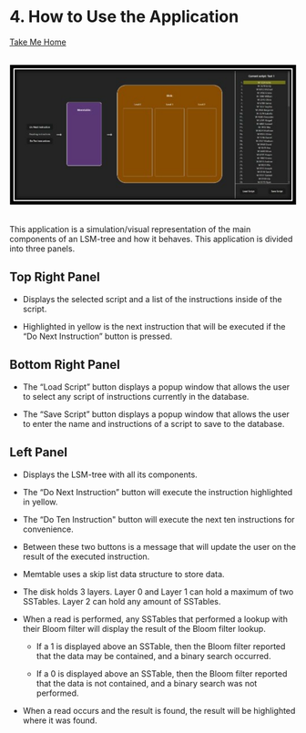 # 4. How to Use the Application
[Take Me Home](README.md)

<br>

<div align=center>
    <img src="pictures/lsm_app.svg" alt="LSM App" width="700"></img>
</div>
<br>

This application is a simulation/visual representation of the main components of an LSM-tree and how it behaves. This application is divided into three panels.

## Top Right Panel

- Displays the selected script and a list of the instructions inside of the script.

- Highlighted in yellow is the next instruction that will be executed if the “Do Next Instruction” button is pressed.

## Bottom Right Panel

- The “Load Script” button displays a popup window that allows the user to select any script of instructions currently in the database.

- The “Save Script” button displays a popup window that allows the user to enter the name and instructions of a script to save to the database.

## Left Panel
- Displays the LSM-tree with all its components. 

- The “Do Next Instruction” button will execute the instruction highlighted in yellow.

- The “Do Ten Instruction" button will execute the next ten instructions for convenience.

- Between these two buttons is a message that will update the user on the result of the executed instruction.

- Memtable uses a skip list data structure to store data.

- The disk holds 3 layers. Layer 0 and Layer 1 can hold a maximum of two SSTables. Layer 2 can hold any amount of SSTables.

- When a read is performed, any SSTables that performed a lookup with their Bloom filter will display the result of the Bloom filter lookup.

    - If a 1 is displayed above an SSTable, then the Bloom filter reported that the data may be contained, and a binary search occurred.

    - If a 0 is displayed above an SSTable, then the Bloom filter reported that the data is not contained, and a binary search was not performed.

- When a read occurs and the result is found, the result will be highlighted where it was found.

<br>